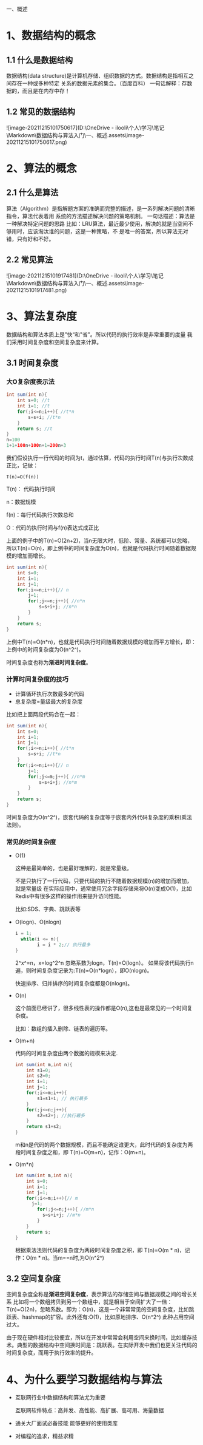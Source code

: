  一、概述

# 1、数据结构的概念

## 1.1 什么是数据结构

数据结构(data structure)是计算机存储、组织数据的方式。数据结构是指相互之间存在一种或多种特定 关系的数据元素的集合。（百度百科） 一句话解释：存数据的，而且是在内存中存！

## 1.2 常见的数据结构

![image-20211215101750617](D:\OneDrive - ilooli\个人\学习\笔记\Markdown\数据结构与算法入门\一、概述.assets\image-20211215101750617.png)

# 2、算法的概念

## 2.1 什么是算法

算法（Algorithm）是指解题方案的准确而完整的描述，是一系列解决问题的清晰指令，算法代表着用 系统的方法描述解决问题的策略机制。 一句话描述：算法是一种解决特定问题的思路 比如：LRU算法，最近最少使用，解决的就是当空间不够用时，应该淘汰谁的问题，这是一种策略，不 是唯一的答案，所以算法无对错，只有好和不好。

## 2.2 常见算法

![image-20211215101917481](D:\OneDrive - ilooli\个人\学习\笔记\Markdown\数据结构与算法入门\一、概述.assets\image-20211215101917481.png)

# 3、算法复杂度

数据结构和算法本质上是”快“和"省"。所以代码的执行效率是非常重要的度量 我们采用时间复杂度和空间复杂度来计算。

## 3.1 时间复杂度

### **大O复杂度表示法**

```java
int sum(int n){
    int s=0; //t
    int i=1; //t
    for(;i<=n;i++){ //t*n
    	s=s+i; //t*n
    }
	return s; //t
}
n=100
1+1+100n+100n+1=200n+3
```

我们假设执行一行代码的时间为t，通过估算，代码的执行时间T(n)与执行次数成正比，记做：

```T(n)=O(f(n))```

T(n)： 代码执行时间 

n：数据规模 

f(n)：每行代码执行次数总和 

O：代码的执行时间与f(n)表达式成正比 

上面的例子中的T(n)=O(2n+2)，当n无限大时，低阶、常量、系统都可以忽略，所以T(n)=O(n)，即上例中的时间复杂度为O(n)，也就是代码执行时间随着数据规模的增加而增长。

```java
int sum(int n){
    int s=0;
    int i=1;
    int j=1;
    for(;i<=n;i++){// n
        j=1;
        for(;j<=n;j++){ //n*n
        	s=s+i+j; //n*n
        }
    }
    return s;
}
```

上例中T(n)=O(n*n)，也就是代码执行时间随着数据规模的增加而平方增长，即：上例中的时间复杂度为O(n^2^)。

时间复杂度也称为**渐进时间复杂度**。

### **计算时间复杂度的技巧**

- 计算循环执行次数最多的代码 
- 总复杂度=量级最大的复杂度 

比如把上面两段代码合在一起：

```java
int sum(int n){
    int s=0;
    int i=1;
    int j=1;
    for(;i<=n;i++){ //t*n
    	s=s+i; //t*n
    }
    for(;i<=n;i++){// n
        j=1;
        for(;j<=m;j++){ //n*m
        	s=s+i+j; //n*m
        }
    }
    return s;
}
```

时间复杂度为O(n^2^)，嵌套代码的复杂度等于嵌套内外代码复杂度的乘积(乘法法则)。

### **常见的时间复杂度**

- O(1) 

  这种是最简单的，也是最好理解的，就是常量级。

  不是只执行了一行代码，只要代码的执行不随着数据规模(n)的增加而增加，就是常量级 在实际应用中，通常使用冗余字段存储来将O(n)变成O(1)，比如Redis中有很多这样的操作用来提升访问性能。

  比如:SDS、字典、跳跃表等

- O(logn)、O(nlogn)

  ```java
  i = 1; 
  	while(i <= n){ 
          i = i * 2;// 执行最多
  }
  ```

  2^x^=n，x=log^2^n 忽略系数为logn，T(n)=O(logn）。
  如果将该代码执行n遍，则时间复杂度记录为:T(n)=O(n*logn），即O(nlogn)。

  快速排序、归并排序的时间复杂度都是O(nlogn)。

- O(n)

  这个前面已经讲了，很多线性表的操作都是O(n),这也是最常见的一个时间复杂度。

  比如：数组的插入删除、链表的遍历等。

- O(m+n)

  代码的时间复杂度由两个数据的规模来决定.

  ```java
  int sum(int m,int n){ 
      int s1=0; 
      int s2=0; 
      int i=1; 
      int j=1; 
      for(;i<=m;i++){ 
          s1=s1+i; // 执行最多
      } 
      for(;j<=n;j++){ 
          s2=s2+j; //执行最多
      } 
      return s1+s2;
  }
  ```

  m和n是代码的两个数据规模，而且不能确定谁更大，此时代码的复杂度为两段时间复杂度之和，即 T(n)=O(m+n)，记作：O(m+n)。

- O(m*n)

  ```java
  int sum(int m,int n){
      int s=0;
      int i=1;
      int j=1;
      for(;i<=m;i++){// m
      	j=1;
          for(;j<=n;j++){ //m*n
          	s=s+i+j; //m*n
          }
      }
      return s;
  }
  ```

  根据乘法法则代码的复杂度为两段时间复杂度之积，即 T(n)=O(m \* n)，记作：O(m \* n)。当m==n时,为O(n^2^)

## 3.2 空间复杂度

空间复杂度全称是**渐进空间复杂度**，表示算法的存储空间与数据规模之间的增长关系 比如将一个数组拷贝到另一个数组中，就是相当于空间扩大了一倍：T(n)=O(2n)，忽略系数。即为：O(n)，这是一个非常常见的空间复杂度，比如跳跃表、hashmap的扩容。此外还有:O(1)，比如原地排序、O(n^2^) 此种占用空间过大。

由于现在硬件相对比较便宜，所以在开发中常常会利用空间来换时间，比如缓存技术。典型的数据结构中空间换时间是：跳跃表。在实际开发中我们也更关注代码的时间复杂度，而用于执行效率的提升。

# 4、为什么要学习数据结构与算法

- 互联网行业中数据结构和算法尤为重要 

  互联网软件特点：高并发、高性能、高扩展、高可用、海量数据 

- 通关大厂面试必备技能 能够更好的使用类库 
- 对编程的追求，精益求精
